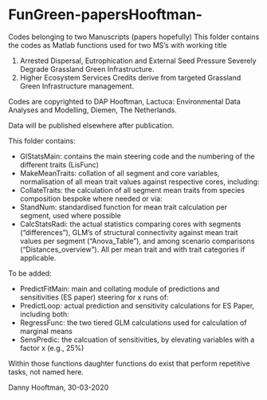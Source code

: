 # FunGreen-papersHooftman-
Codes belonging to two Manuscripts (papers hopefully)
This folder contains the codes as Matlab functions used for two MS’s  with working title 
1.	Arrested Dispersal, Eutrophication and External Seed Pressure Severely Degrade Grassland Green Infrastructure.
2.	Higher Ecosystem Services Credits derive from targeted Grassland Green Infrastructure management.

Codes are copyrighted to DAP Hooftman, Lactuca: Environmental Data Analyses and Modelling, Diemen, The Netherlands.  

Data will be published elsewhere after publication.

This folder contains:
-	GIStatsMain: contains the main steering code and the numbering of the different traits (LisFunc)
-	MakeMeanTraits: collation of all segment and core variables, normalisation of all mean trait values against respective cores, including:
  - CollateTraits: the calculation of all segment mean traits from species composition bespoke where needed or via:
  - StandNum: standardised function for mean trait calculation per segment, used where possible
-	CalcStatsRadi: the actual statistics comparing cores with segments (“differences”), GLM’s of structural connectivity against mean trait values per segment (“Anova_Table”), and among scenario comparisons (“Distances_overview”). All per mean trait and with trait categories if applicable.

To be added:
-	PredictFitMain: main and collating module of predictions and sensitivities (ES paper) steering for x runs of:
-	PredictLoop: actual prediction and sensitivity calculations for ES Paper, including both:
  -	RegressFunc: the two tiered  GLM calculations used for calculation of marginal means 
  - SensPredic: the calcuation of sensitivities, by elevating variables with a factor x (e.g., 25%)  
  
Within those functions daughter functions do exist that perform repetitive tasks, not named here.

Danny Hooftman, 30-03-2020
